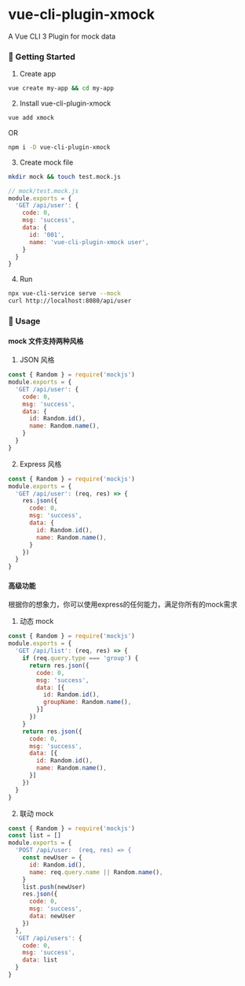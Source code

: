 # vue-cli-plugin-xmock
A Vue CLI 3 Plugin for mock data

### 🚗 Getting Started
1. Create app
```bash
vue create my-app && cd my-app
```
2. Install vue-cli-plugin-xmock
```bash
vue add xmock
```
OR
```bash
npm i -D vue-cli-plugin-xmock
```
3. Create mock file
```bash
mkdir mock && touch test.mock.js
```
```javascript
// mock/test.mock.js
module.exports = {
  'GET /api/user': {
    code: 0,
    msg: 'success',
    data: {
      id: '001',
      name: 'vue-cli-plugin-xmock user',
    }
  }
}
```
4. Run
```bash
npx vue-cli-service serve --mock
curl http://localhost:8080/api/user
```

### 🚀 Usage
#### mock 文件支持两种风格
1. JSON 风格
```javascript
const { Random } = require('mockjs')
module.exports = {
  'GET /api/user': {
    code: 0,
    msg: 'success',
    data: {
      id: Random.id(),
      name: Random.name(),
    }
  }
}
```
2. Express 风格
```javascript
const { Random } = require('mockjs')
module.exports = {
  'GET /api/user': (req, res) => {
    res.json({
      code: 0,
      msg: 'success',
      data: {
        id: Random.id(),
        name: Random.name(),
      }
    })
  }
}
```

#### 高级功能
根据你的想象力，你可以使用express的任何能力，满足你所有的mock需求
1. 动态 mock
```javascript
const { Random } = require('mockjs')
module.exports = {
  'GET /api/list': (req, res) => {
    if (req.query.type === 'group') {
      return res.json({
        code: 0,
        msg: 'success',
        data: [{
          id: Random.id(),
          groupName: Random.name(),
        }]
      })
    }
    return res.json({
      code: 0,
      msg: 'success',
      data: [{
        id: Random.id(),
        name: Random.name(),
      }]
    })
  }
}
```

2. 联动 mock
```javascript
const { Random } = require('mockjs')
const list = []
module.exports = {
  'POST /api/user:  (req, res) => {
    const newUser = {
      id: Random.id(),
      name: req.query.name || Random.name(),
    }
    list.push(newUser)
    res.json({
      code: 0,
      msg: 'success',
      data: newUser
    })
  },
  'GET /api/users': {
    code: 0,
    msg: 'success',
    data: list
  }
}
```